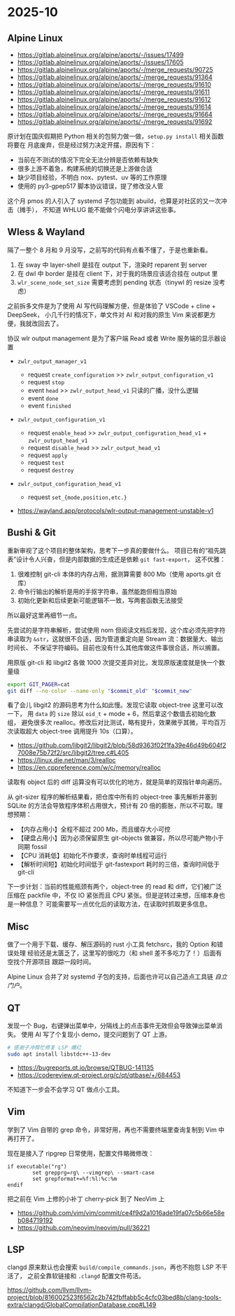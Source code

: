 # 2025-10

## Alpine Linux

- <https://gitlab.alpinelinux.org/alpine/aports/-/issues/17499>
- <https://gitlab.alpinelinux.org/alpine/aports/-/issues/17605>
- <https://gitlab.alpinelinux.org/alpine/aports/-/merge_requests/90725>
- <https://gitlab.alpinelinux.org/alpine/aports/-/merge_requests/91364>
- <https://gitlab.alpinelinux.org/alpine/aports/-/merge_requests/91610>
- <https://gitlab.alpinelinux.org/alpine/aports/-/merge_requests/91611>
- <https://gitlab.alpinelinux.org/alpine/aports/-/merge_requests/91612>
- <https://gitlab.alpinelinux.org/alpine/aports/-/merge_requests/91614>
- <https://gitlab.alpinelinux.org/alpine/aports/-/merge_requests/91664>
- <https://gitlab.alpinelinux.org/alpine/aports/-/merge_requests/91692>

原计划在国庆假期把 Python 相关的包努力做一做，`setup.py install` 相关函数将要在
月底废弃，但是经过努力决定开摆，原因有下：

- 当前在不测试的情况下完全无法分辨是否依赖有缺失
- 很多上游不着急，构建系统的切换还是上游做合适
- 缺少项目经验，不明白 nox、pytest、uv 等的工作原理
- 使用的 py3-gpep517 脚本协议错误，提了修改没人管

这个月 pmos 的人引入了 systemd 子包功能到 abuild，也算是对社区的又一次冲击（摊手），
不知道 WHLUG 能不能做个闪电分享讲讲这些事。

## Wless & Wayland

隔了一整个 8 月和 9 月没写，之前写的代码有点看不懂了，于是也重新看。

1. 在 sway 中 layer-shell 是挂在 output 下，渲染时 reparent 到 server
1. 在 dwl 中 border 是挂在 client 下，对于我的场景应该适合挂在 output 里
1. `wlr_scene_node_set_size` 需要考虑到 pending 状态（tinywl 的 resize 没考虑）

之前拆多文件是为了使用 AI 写代码理解方便，但是体验了 VSCode + cline + DeepSeek，
小几千行的情况下，单文件对 AI 和对我的原生 Vim 来说都更方便，我就改回去了。

协议 wlr output management 是为了客户端 Read 或者 Write 服务端的显示器设置

- `zwlr_output_manager_v1`
  - request `create_configuration` >> `zwlr_output_configuration_v1`
  - request `stop`
  - event `head` >> `zwlr_output_head_v1` 只读的广播，没什么逻辑
  - event `done`
  - event `finished`
- `zwlr_output_configuration_v1`
  - request `enable_head` >> `zwlr_output_configuration_head_v1` + `zwlr_output_head_v1`
  - request `disable_head` >> `zwlr_output_head_v1`
  - request `apply`
  - request `test`
  - request `destroy`
- `zwlr_output_configuration_head_v1`
  - request `set_{mode,position,etc.}`

- <https://wayland.app/protocols/wlr-output-management-unstable-v1>

## Bushi & Git

重新审视了这个项目的整体架构，思考下一步真的要做什么。
项目已有的“祖先跳表”设计令人兴奋，但是内部数据的生成还是依赖 `git fast-export`，
这不优雅：

1. 很难控制 git-cli 本体的内存占用，据测算需要 800 Mb（使用 aports.git 仓库）
1. 命令行输出的解析是用的手抠字符串，虽然能跑但相当原始
1. 初始化更新和后续更新可能逻辑不一致，写两套函数无法接受

所以最好这里再细节一点。

先尝试的是字符串解析，尝试使用 nom 但阅读文档后发现，这个库必须先把字符串读取为
`&str`，这就很不合适，因为管道重定向是 Stream 流：数据量大、输出时间长、
不保证字符编码。目前也没有什么其他库做这件事很合适，所以搁置。

用原版 git-cli 和 libgit2 各做 1000 次提交差异对比，发现原版速度就是快一个数量级

```bash
export GIT_PAGER=cat
git diff --no-color --name-only "$commit_old" "$commit_new"
```

<!-- 添加大小仓库的对比速度图 -->

看了会儿 libgit2 的源码思考为什么如此慢。发现它读取 object-tree 这里可以改一下，
用 `data` 的 `size` 除以 `oid_t` + mode + 6，然后拿这个数值去初始化数组，
避免很多次 realloc。修改后对比测试，略有提升，效果微乎其微，平均百万次读取超大
object-tree 调用提升 10s（口算）。

- <https://github.com/libgit2/libgit2/blob/58d9363f02f1fa39e46d49b604f27008e75b72f2/src/libgit2/tree.c#L405>
- <https://linux.die.net/man/3/realloc>
- <https://en.cppreference.com/w/c/memory/realloc>

读取有 object 后的 diff 运算没有可以优化的地方，就是简单的双指针单向遍历。

从 git-sizer 程序的解析结果看，把仓库中所有的 object-tree 事先解析并塞到 SQLite
的方法会导致程序体积占用很大，预计有 20 倍的膨胀，所以不可取。理想预期：

- 【内存占用小】全程不超过 200 Mb，而且缓存大小可控
- 【硬盘占用小】因为必须保留原生 git-objects 做兼容，所以尽可能产物小于同期 fossil
- 【CPU 消耗低】初始化不作要求，查询时单线程可运行
- 【解析时间短】初始化时间低于 git-fastexport 耗时的三倍，查询时间低于 git-cli

下一步计划：当前的性能瓶颈有两个，object-tree 的 read 和 diff，它们被广泛压缩在
packfile 中，不仅 IO 紧张而且 CPU 紧张。但是逆转过来想，压缩本身也是一种信息？
可能需要写一点优化后的读取方法，在读取时抓取更多信息。

## Misc

做了一个用于下载、缓存、解压源码的 rust 小工具 fetchsrc，我的 Option 和错误处理
经验还是太匮乏了，这里写的很吃力（和 shell 差不多吃力了！）后面有空找个开源项目
跟踪一段时间。

Alpine Linux 合并了对 systemd 子包的支持，后面也许可以自己造点工具链 *自立门户*。

## QT

发现一个 Bug，右键弹出菜单中，分隔线上的点击事件无效但会导致弹出菜单消失。
使用 AI 写了个复现小 demo，提交问题到了 QT 上游。

```bash
# 感谢子冲帮忙修复 LSP 爆红
sudo apt install libstdc++-13-dev
```

- <https://bugreports.qt.io/browse/QTBUG-141135>
- <https://codereview.qt-project.org/c/qt/qtbase/+/684453>

不知道下一步会不会学习 QT 做点小工具。

## Vim

学到了 Vim 自带的 grep 命令，非常好用，再也不需要终端里查询复制到 Vim 中再打开了。

现在是接入了 ripgrep 日常使用，配置文件略微修改：

```vim9script
if executable("rg")
        set grepprg=rg\ --vimgrep\ --smart-case
        set grepformat+=%f:%l:%c:%m
endif
```

把之前在 Vim 上修的小补丁 cherry-pick 到了 NeoVim 上

- <https://github.com/vim/vim/commit/ce4f9d2a1016ade19fa07c5b66e58eb084719192>
- <https://github.com/neovim/neovim/pull/36221>

## LSP

clangd 原来默认也会搜索 `build/compile_commands.json`，再也不抱怨 LSP 不干活了，
之前全靠软链接和 `.clangd` 配置文件苟活。

<https://github.com/llvm/llvm-project/blob/816002523f6562c2b742fbffabb5c4cfc03bed8b/clang-tools-extra/clangd/GlobalCompilationDatabase.cpp#L149>

